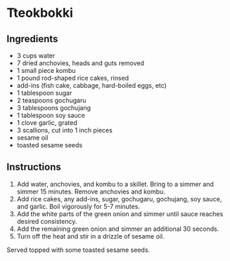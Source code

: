 # Tteokbokki

## Ingredients

- 3 cups water
- 7 dried anchovies, heads and guts removed
- 1 small piece kombu
- 1 pound rod-shaped rice cakes, rinsed
- add-ins (fish cake, cabbage, hard-boiled eggs, etc)
- 1 tablespoon sugar
- 2 teaspoons gochugaru
- 3 tablespoons gochujang
- 1 tablespoon soy sauce
- 1 clove garlic, grated
- 3 scallions, cut into 1 inch pieces
- sesame oil
- toasted sesame seeds

## Instructions

1. Add water, anchovies, and kombu to a skillet. Bring to a simmer and simmer 15 minutes. Remove anchovies and kombu.
2. Add rice cakes, any add-ins, sugar, gochugaru, gochujang, soy sauce, and garlic. Boil vigorously for 5-7 minutes.
3. Add the white parts of the green onion and simmer until sauce reaches desired consistency.
4. Add the remaining green onion and simmer an additional 30 seconds.
5. Turn off the heat and stir in a drizzle of sesame oil.

Served topped with some toasted sesame seeds.
